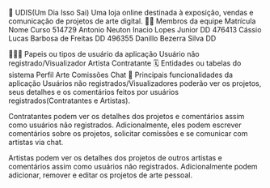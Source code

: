 🏁 UDIS(Um Dia Isso Sai)
Uma loja online destinada à exposição, vendas e comunicação de projetos de arte digital.
🧑‍💻 Membros da equipe
Matrícula
Nome
Curso
514729
Antonio Neuton Inacio Lopes Junior
DD
476413
Cássio Lucas Barbosa de Freitas
DD
496355
Danillo Bezerra Silva
DD



🧑‍🤝‍🧑 Papeis ou tipos de usuário da aplicação
Usuário não registrado/Visualizador
Artista
Contratante
🗓️ Entidades ou tabelas do sistema
Perfil
Arte
Comissões
Chat
🚩 Principais funcionalidades da aplicação
Usuários não registrados/Visualizadores poderão ver os projetos, seus detalhes e os comentários feitos por usuários registrados(Contratantes e Artistas).


Contratantes podem ver os detalhes dos projetos e comentários assim como usuários não registrados. Adicionalmente, eles podem escrever comentários sobre os projetos, solicitar comissões e se comunicar com artistas via chat.


Artistas podem ver os detalhes dos projetos de outros artistas e comentários assim como usuários não registrados. Adicionalmente podem adicionar, remover e editar os projetos de arte pessoal.
